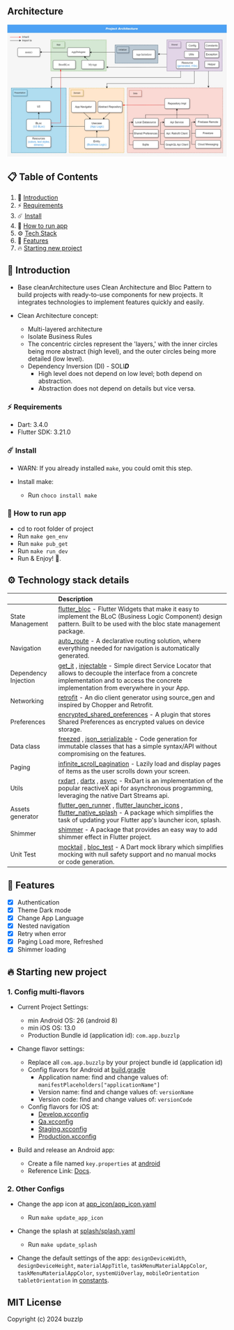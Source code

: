 ## Architecture

![Architecture](images/project_architecture.jpg?raw=true)

## 📋 <a name="table">Table of Contents</a>

1. 🤖 [Introduction](#introduction)
2. ⚡️ [Requirements](#requirements)
3. ☄️ [Install](#install)
4. 🚀 [How to run app](#run-app)
5. ⚙️ [Tech Stack](#tech-stack)
6. 🔋  [Features](#features)
7. 🔥  [Starting new project](#starting)

## <a name="introduction">🤖 Introduction</a>
- Base cleanArchitecture uses Clean Architecture and Bloc Pattern to build projects with ready-to-use components for new projects. It integrates technologies to implement features quickly and easily.

- Clean Architecture concept:
    + Multi-layered architecture
    + Isolate Business Rules
    + The concentric circles represent the 'layers,' with the inner circles being more abstract (high level), and the outer circles being more detailed (low level).
    + Dependency Inversion (DI) - SOLI<b><i>D</i></b>
        - High level does not depend on low level; both depend on abstraction.
        - Abstraction does not depend on details but vice versa.

### <a name="requirements">⚡️ Requirements</a>

- Dart: 3.4.0
- Flutter SDK: 3.21.0

### <a name="install">☄️ Install</a>

- WARN: If you already installed `make`, you could omit this step.

- Install make:
    - Run `choco install make`
  
### <a name="run-app">🚀 How to run app</a>

- cd to root folder of project
- Run `make gen_env`
- Run `make pub_get`
- Run `make run_dev`
- Run & Enjoy! 🎉.

## <a name="tech-stack">⚙️ Technology stack details</a>

|     | Description |
|:----|:----|
| State Management | [flutter_bloc](https://pub.dev/packages/flutter_bloc) - Flutter Widgets that make it easy to implement the BLoC (Business Logic Component) design pattern. Built to be used with the bloc state management package. |
| Navigation | [auto_route](https://pub.dev/packages/auto_route) - A declarative routing solution, where everything needed for navigation is automatically generated. |
| Dependency Injection | [get_it](https://pub.dev/packages/get_it) , [injectable](https://pub.dev/packages/injectable) - Simple direct Service Locator that allows to decouple the interface from a concrete implementation and to access the concrete implementation from everywhere in your App. |
| Networking | [retrofit](https://pub.dev/packages/retrofit) - An dio client generator using source_gen and inspired by Chopper and Retrofit. |
| Preferences | [encrypted_shared_preferences](https://pub.dev/packages/encrypted_shared_preferences) - A plugin that stores Shared Preferences as encrypted values on device storage. |
| Data class | [freezed](https://pub.dev/packages/freezed) , [json_serializable](https://pub.dev/packages/json_serializable) - Code generation for immutable classes that has a simple syntax/API without compromising on the features. |
| Paging | [infinite_scroll_pagination](https://pub.dev/packages/infinite_scroll_pagination) - Lazily load and display pages of items as the user scrolls down your screen. |
| Utils | [rxdart](https://pub.dev/packages/rxdart) , [dartx](https://pub.dev/packages/dartx) , [async](https://pub.dev/packages/async) - RxDart is an implementation of the popular reactiveX api for asynchronous programming, leveraging the native Dart Streams api. |
| Assets generator | [flutter_gen_runner](https://pub.dev/packages/flutter_gen_runner) , [flutter_launcher_icons](https://pub.dev/packages/flutter_launcher_icons) , [flutter_native_splash](https://pub.dev/packages/flutter_native_splash) - A package which simplifies the task of updating your Flutter app's launcher icon, splash. |
| Shimmer | [shimmer](https://pub.dev/packages/shimmer) - A package that provides an easy way to add shimmer effect in Flutter project. |
| Unit Test | [mocktail](https://pub.dev/packages/mocktail) , [bloc_test](https://pub.dev/packages/bloc_test) - A Dart mock library which simplifies mocking with null safety support and no manual mocks or code generation. |

## <a name="features">🔋 Features</a>

- [x] Authentication
- [x] Theme Dark mode
- [x] Change App Language
- [x] Nested navigation
- [x] Retry when error
- [x] Paging Load more, Refreshed
- [x] Shimmer loading

## <a name="starting">🔥 Starting new project</a>

### 1. Config multi-flavors

- Current Project Settings:
    - min Android OS: 26 (android 8)
    - min iOS OS: 13.0
    - Production Bundle id (application id): `com.app.buzzlp`
      
- Change flavor settings:
    - Replace all `com.app.buzzlp` by your project bundle id (application id)
    - Config flavors for Android at [build.gradle](android/app/build.gradle)
        - Application name: find and change values of: `manifestPlaceholders["applicationName"]`
        - Version name: find and change values of: `versionName`
        - Version code: find and change values of: `versionCode`
    - Config flavors for iOS at: 
        - [Develop.xcconfig](ios/Flutter/Develop.xcconfig)
        - [Qa.xcconfig](ios/Flutter/Qa.xcconfig)
        - [Staging.xcconfig](ios/Flutter/Staging.xcconfig)
        - [Production.xcconfig](ios/Flutter/Production.xcconfig) 

- Build and release an Android app:
    - Create a file named `key.properties` at [android](android)
    - Reference Link: [Docs](https://docs.flutter.dev/deployment/android#reference-the-keystore-from-the-app).

### 2. Other Configs

- Change the app icon at [app_icon/app_icon.yaml](app_icon/app_icon.yaml)<br>
    - Run `make update_app_icon`

- Change the splash at [splash/splash.yaml](splash/splash.yaml)<br>
    - Run `make update_splash`

- Change the default settings of the app: `designDeviceWidth`, `designDeviceHeight`, `materialAppTitle`, `taskMenuMaterialAppColor`, `taskMenuMaterialAppColor`, `systemUiOverlay`, `mobileOrientation` `tabletOrientation` in [constants](lib/shared/constants).

## MIT License

Copyright (c) 2024 buzzlp
